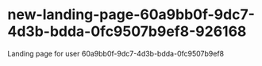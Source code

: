 # new-landing-page-60a9bb0f-9dc7-4d3b-bdda-0fc9507b9ef8-926168
Landing page for user 60a9bb0f-9dc7-4d3b-bdda-0fc9507b9ef8
